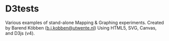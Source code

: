 D3tests
=======
Various examples of stand-alone Mapping & Graphing experiments. 
Created by Barend Köbben (b.j.kobben@utwente.nl)
Using HTML5, SVG, Canvas, and D3js (v4). 

